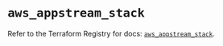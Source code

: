 # `aws_appstream_stack`

Refer to the Terraform Registry for docs: [`aws_appstream_stack`](https://registry.terraform.io/providers/hashicorp/aws/5.49.0/docs/resources/appstream_stack).
